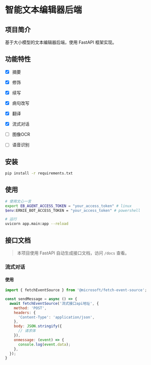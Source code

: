 # 智能文本编辑器后端

## 项目简介

基于大小模型的文本编辑器后端，使用 FastAPI 框架实现。


## 功能特性

- [x] 摘要
- [x] 修饰
- [x] 续写
- [x] 病句改写
- [x] 翻译
- [x] 流式对话
- [ ] 图像OCR
- [ ] 语音识别


## 安装

```bash
pip install -r requirements.txt
```

## 使用

```bash
# 使用文心一言
export EB_AGENT_ACCESS_TOKEN = "your_access_token" # linux
$env:ERNIE_BOT_ACCESS_TOKEN = "your_access_token" # powershell

# 运行
uvicorn app.main:app --reload
```

## 接口文档

> 本项目使用 FastAPI 自动生成接口文档，访问 `/docs` 查看。

### 流式对话


#### 使用

```js
import { fetchEventSource } from '@microsoft/fetch-event-source';

const sendMessage = async () => {
  await fetchEventSource('流式接口api地址', {
    method: 'POST',
    headers: {
      'Content-Type': 'application/json',
    },
    body: JSON.stringify({
      // 请求体
    }),
    onmessage: (event) => {
      console.log(event.data);
    },
  });
}
```
